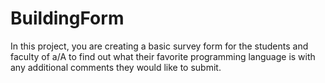 # BuildingForm
In this project, you are creating a basic survey form for the students and faculty of a/A to find out what their favorite programming language is with any additional comments they would like to submit.
